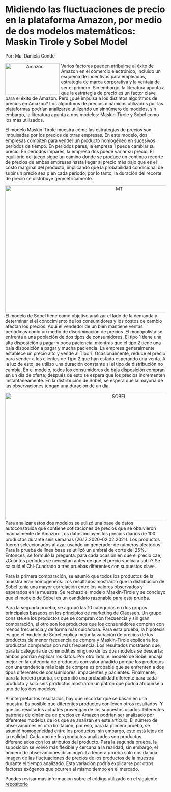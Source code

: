 # Midiendo las fluctuaciones de precio en la plataforma Amazon, por medio de dos modelos matemáticos: Maskin Tirole y Sobel Model

Por: Ma. Daniela Conde

<p align="center">
<img 
     src="https://user-images.githubusercontent.com/94183717/141489624-58784301-3d44-4eee-a0d0-1edd7caaa3bb.jpg"
     alt="Amazon"
     style="float: left; margin-right: 5px;" 
     width = "170"
     height = "100"
     align = "center"/>
     

Varios factores pueden atribuirse al éxito de Amazon en el comercio electrónico, incluído un esquema de incentivos para empleados, estrategia 
de marca corporativa y la ventaja de ser el primero. Sin embargo, la literatura apunta a que la estrategia de precio es un factor clave para el éxito de Amazon.
Pero ¿qué impulsa a los distintos algoritmos de precios en Amazon? Los algoritmos de precios dinámicos utilizados por las plataformas podrían analizarse 
utilizando un sinnúmero de modelos, sin embargo, la literatura apunta a dos modelos: Maskin-Tirole y Sobel como los más utilizados.
     

El modelo Maskin-Tirole muestra cómo las estrategias de precios son impulsadas por los precios de otras empresas. En este modelo, dos empresas compiten para vender un producto homogéneo en sucesivos períodos de tiempo. En períodos pares, la empresa 1 puede cambiar su precio. En períodos impares, la empresa dos puede variar su precio.  El equilibrio del juego sigue un camino donde se produce un continuo recorte de precios de ambas empresas hasta llegar al precio más bajo que es el costo marginal del producto, implicando que la probabilidad condicional de subir un precio sea p en cada período; por lo tanto, la duración del recorte de precio se distribuye geométricamente.
     
<p align="center">
<img 
     src="https://user-images.githubusercontent.com/94183717/141491597-bbcb9540-8845-41c0-af86-692d67b8ecea.png"
     alt="MT"
     style="float: left; margin-right: 5px;" 
     width = "700"
     height = "400"
     align = "center"/>
  

El modelo de Sobel tiene como objetivo analizar el lado de la demanda y determinar si el conocimiento de los consumidores y los costos de cambio afectan los precios. Aquí el vendedor de un bien mantiene ventas periódicas como un medio de discriminación de precios. El monopolista se enfrenta a una población de dos tipos de consumidores. El tipo 1 tiene una alta disposición a pagar y poca paciencia, mientras que el tipo 2 tiene una baja disposición a pagar y mucha paciencia. La empresa generalmente establece un precio alto y vende al Tipo 1. Ocasionalmente, reduce el precio para vender a los clientes de Tipo 2 que han estado esperando una venta.  A la luz de esto, se utilizo una duración constante si el tipo de distribución no cambia. En el modelo, todos los consumidores de baja disposición compran en un día de oferta; después de esto se espera que los precios incrementen instantáneamente.  En la distribución de Sobel, se espera que la mayoría de las observaciones tengan una duración de un día. 

<p align="center">
<img 
     src="https://user-images.githubusercontent.com/94183717/141491607-0ed64d5b-c46f-43e6-a7e3-4a02155dba62.png"
     alt="SOBEL"
     style="float: left; margin-right: 5px;" 
     width = "700"
     height = "400"
     align = "center"/>
   

Para analizar estos dos modelos se utilizó una base de datos autoconstruida que contiene cotizaciones de precios que se obtuvieron manualmente de Amazon. Los datos incluyen los precios diarios de 100 productos durante seis semanas (26.12.2020–02.02.2021). Los productos fueron seleccionados al azar usando un generador de números aleatorios Para la prueba de línea base se utilizó un umbral de corte del 25%. Entonces, se formuló la pregunta: para cada ocasión en que el precio cae, ¿Cuántos períodos se necesitan antes de que el precio vuelva a subir? Se calculó el Chi-Cuadrado a tres pruebas diferentes con supuestos clave. 


Para la primera comparación, se asumió que todos los productos de la muestra eran homogéneos. Los resultados mostraron que la distribución de Sobel tenía una mayor correlación entre los valores observados y esperados en la muestra. Se rechazó el modelo Maskin-Tirole y se concluyo que el modelo de Sobel es un candidato razonable para esta prueba.


Para la segunda prueba, se agrupó las 10 categorías en dos grupos principales basados en los principios de marketing de Claessen. Un grupo consiste en los productos que se compran con frecuencia y sin gran comparación, el otro son los productos que los consumidores compran con menos frecuencia y de forma más cuidadosa.  Para esta prueba, la hipótesis es que el modelo de Sobel explica mejor la variación de precios de los productos de menor frecuencia de compra y Maskin-Tirole explicaría los productos comprados con más frecuencia. Los resultados mostraron que, para la categoría de commodities ninguno de los dos modelos se descarta; ambos podrían explicar los datos. Por otro lado, el modelo de Sobel encaja mejor en la categoría de productos con valor añadido porque los productos con una tendencia más baja de compra es probable que se enfrenten a dos tipos diferentes de consumidores: impacientes y pacientes. Finalmente, para la tercera prueba, se permitió una probabilidad diferente para cada producto y solo seis productos mostraron un patrón que podría atribuirse a uno de los dos modelos. 


Al interpretar los resultados, hay que recordar que se basan en una muestra. Es posible que diferentes productos conlleven otros resultados. Y que los resultados actuales provengan de los supuestos usados.  Diferentes patrones de dinámica de precios en Amazon podrían ser analizado por diferentes modelos de los que se analizan en este artículo. El número de observaciones es otra limitación; por eso, para la primera prueba, se asumió homogeneidad entre los productos; sin embargo, esto está lejos de la realidad. Cada uno de los productos analizados son productos diferenciados con los atributos del producto. Para la segunda prueba, la suposición se volvió más flexible y cercana a la realidad; sin embargo, el número de observaciones disminuyó. La tercera prueba solo nos da una imagen de las fluctuaciones de precios de los productos de la muestra durante el tiempo analizado. Esta variación podría explicarse por otros factores exógenos que ocurren al mismo tiempo en el mercado. 

     
Puedes revisar más información sobre el código utilizado en el siguiente  [repositorio](https://github.com/mcondeca/MASKINTIROLE#maskintirole)


